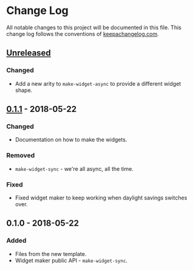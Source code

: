 # Change Log
All notable changes to this project will be documented in this file. This change log follows the conventions of [keepachangelog.com](http://keepachangelog.com/).

## [Unreleased]
### Changed
- Add a new arity to `make-widget-async` to provide a different widget shape.

## [0.1.1] - 2018-05-22
### Changed
- Documentation on how to make the widgets.

### Removed
- `make-widget-sync` - we're all async, all the time.

### Fixed
- Fixed widget maker to keep working when daylight savings switches over.

## 0.1.0 - 2018-05-22
### Added
- Files from the new template.
- Widget maker public API - `make-widget-sync`.

[Unreleased]: https://github.com/your-name/a3/compare/0.1.1...HEAD
[0.1.1]: https://github.com/your-name/a3/compare/0.1.0...0.1.1
